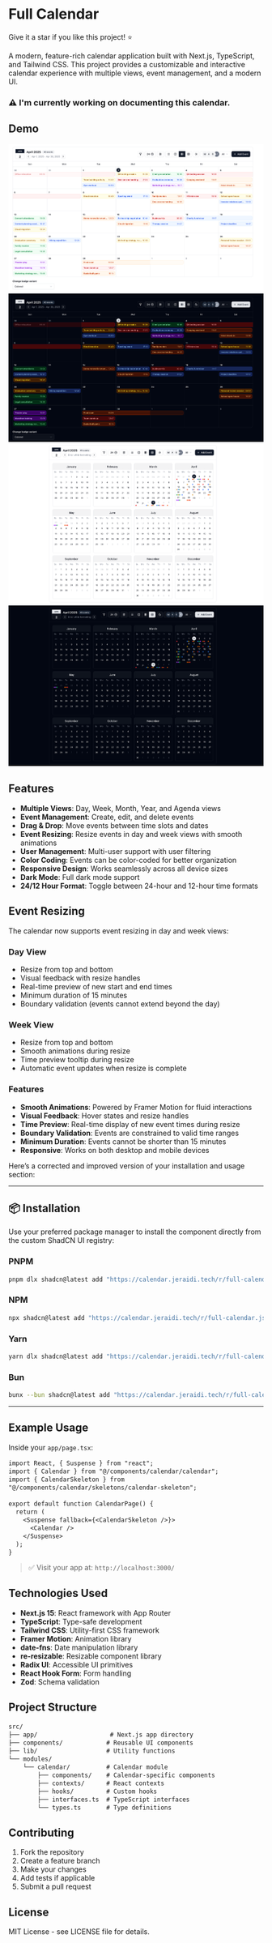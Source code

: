 # Full Calendar

Give it a star if you like this project! ⭐

A modern, feature-rich calendar application built with Next.js, TypeScript, and Tailwind CSS. This project provides a
customizable and interactive calendar experience with multiple views, event management, and a modern UI.

### ⚠️ I'm currently working on documenting this calendar.

## Demo

![Screenshot 2025-04-02 at 21.54.59.png](screenshots/Screenshot%202025-04-02%20at%2021.54.59.png)
![Screenshot 2025-04-02 at 21.53.21.png](screenshots/Screenshot%202025-04-02%20at%2021.53.21.png)
![Screenshot 2025-04-02 at 21.54.32.png](screenshots/Screenshot%202025-04-02%20at%2021.54.32.png)
![Screenshot 2025-04-02 at 21.53.38.png](screenshots/Screenshot%202025-04-02%20at%2021.53.38.png)

## Features

- **Multiple Views**: Day, Week, Month, Year, and Agenda views
- **Event Management**: Create, edit, and delete events
- **Drag & Drop**: Move events between time slots and dates
- **Event Resizing**: Resize events in day and week views with smooth animations
- **User Management**: Multi-user support with user filtering
- **Color Coding**: Events can be color-coded for better organization
- **Responsive Design**: Works seamlessly across all device sizes
- **Dark Mode**: Full dark mode support
- **24/12 Hour Format**: Toggle between 24-hour and 12-hour time formats

## Event Resizing

The calendar now supports event resizing in day and week views:

### Day View

- Resize from top and bottom 
- Visual feedback with resize handles
- Real-time preview of new start and end times
- Minimum duration of 15 minutes
- Boundary validation (events cannot extend beyond the day)

### Week View

- Resize from top and bottom 
- Smooth animations during resize
- Time preview tooltip during resize
- Automatic event updates when resize is complete

### Features

- **Smooth Animations**: Powered by Framer Motion for fluid interactions
- **Visual Feedback**: Hover states and resize handles
- **Time Preview**: Real-time display of new event times during resize
- **Boundary Validation**: Events are constrained to valid time ranges
- **Minimum Duration**: Events cannot be shorter than 15 minutes
- **Responsive**: Works on both desktop and mobile devices

Here’s a corrected and improved version of your installation and usage section:

---

## 📦 Installation

Use your preferred package manager to install the component directly from the custom ShadCN UI registry:

### **PNPM**

```bash
pnpm dlx shadcn@latest add "https://calendar.jeraidi.tech/r/full-calendar.json"
```

### **NPM**

```bash
npx shadcn@latest add "https://calendar.jeraidi.tech/r/full-calendar.json"
```

### **Yarn**

```bash
yarn dlx shadcn@latest add "https://calendar.jeraidi.tech/r/full-calendar.json"
```

### **Bun**

```bash
bunx --bun shadcn@latest add "https://calendar.jeraidi.tech/r/full-calendar.json"
```

---

## Example Usage

Inside your `app/page.tsx`:

```tsx
import React, { Suspense } from "react";
import { Calendar } from "@/components/calendar/calendar";
import { CalendarSkeleton } from "@/components/calendar/skeletons/calendar-skeleton";

export default function CalendarPage() {
  return (
    <Suspense fallback={<CalendarSkeleton />}>
      <Calendar />
    </Suspense>
  );
}
```

> ✅ Visit your app at: `http://localhost:3000/`

## Technologies Used

- **Next.js 15**: React framework with App Router
- **TypeScript**: Type-safe development
- **Tailwind CSS**: Utility-first CSS framework
- **Framer Motion**: Animation library
- **date-fns**: Date manipulation library
- **re-resizable**: Resizable component library
- **Radix UI**: Accessible UI primitives
- **React Hook Form**: Form handling
- **Zod**: Schema validation

## Project Structure

```
src/
├── app/                    # Next.js app directory
├── components/            # Reusable UI components
├── lib/                   # Utility functions
└── modules/
    └── calendar/          # Calendar module
        ├── components/    # Calendar-specific components
        ├── contexts/      # React contexts
        ├── hooks/         # Custom hooks
        ├── interfaces.ts  # TypeScript interfaces
        └── types.ts       # Type definitions
```

## Contributing

1. Fork the repository
2. Create a feature branch
3. Make your changes
4. Add tests if applicable
5. Submit a pull request

## License

MIT License - see LICENSE file for details.
